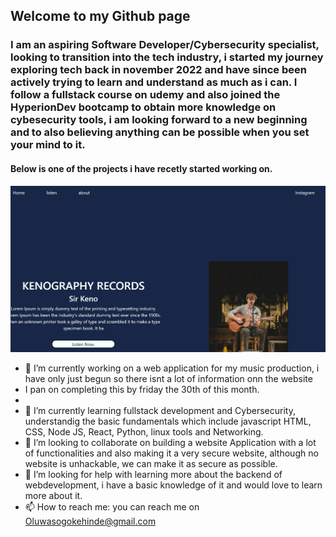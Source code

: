 ## Welcome to my Github page
### I am an aspiring Software Developer/Cybersecurity specialist, looking to transition into the tech industry, i started my journey exploring tech back in november 2022 and have since been actively trying to learn and understand as much as i can. I follow a fullstack course on udemy and also joined the HyperionDev bootcamp to obtain more knowledge on cybesecurity tools, i am looking forward to a new beginning and to also believing anything can be possible when you set your mind to it.

#### Below is one of the projects i have recetly started working on.
![Music website](https://github.com/shogykay/MusicWebApp/blob/main/music_website.png?raw=true)

- 🔭 I’m currently working on a web application for my music production, i have only just begun so there isnt a lot of information onn the website
- I pan on completing this by friday the 30th of this month.
- 
- 🌱 I’m currently learning fullstack development and Cybersecurity, understandig the basic fundamentals which include javascript
HTML, CSS, Node JS, React, Python, linux tools and Networking.
- 👯 I’m looking to collaborate on building a website Application with a lot of functionalities and also making it a very secure website, although no website is unhackable, we can make it as secure as possible.
- 🤔 I’m looking for help with learning more about the backend of webdevelopment, i have a basic knowledge of it and would love to learn more about it.
- 📫 How to reach me: you can reach me on Oluwasogokehinde@gmail.com
